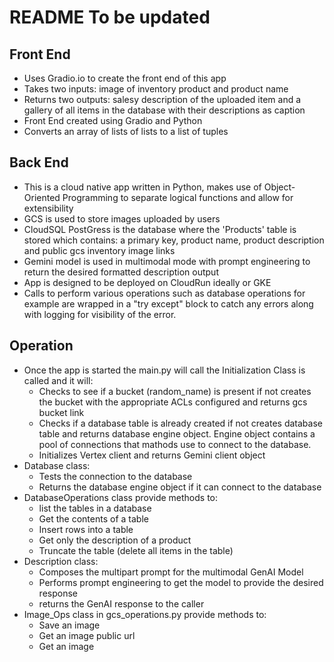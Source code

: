 # README To be updated

## Front End
- Uses Gradio.io to create the front end of this app
- Takes two inputs: image of inventory product and product name
- Returns two outputs: salesy description of the uploaded item and 
a gallery of all items in the database with their descriptions as caption
- Front End created using Gradio and Python
- Converts an array of lists of lists to a list of tuples

## Back End
- This is a cloud native app written in Python, makes use of Object-Oriented Programming to separate logical functions and allow for extensibility
- GCS is used to store images uploaded by users
- CloudSQL PostGress is the database where the 'Products' table is stored which contains: a primary key, product name, product description and public gcs inventory image links
- Gemini model is used in multimodal mode with prompt engineering to return the desired formatted description output
- App is designed to be deployed on CloudRun ideally or GKE
- Calls to perform various operations such as database operations for example are wrapped in a "try except" block to catch any errors along with logging for visibility of the error.

## Operation
- Once the app is started the main.py will call the Initialization Class is called and it will:
  - Checks to see if a bucket (random_name) is present if not creates the bucket with the appropriate ACLs configured and returns gcs bucket link
  - Checks if a database table is already created if not creates database table and returns database engine object.  Engine object contains a pool of connections that mathods use to connect to the database.
  - Initializes Vertex client and returns Gemini client object
- Database class: 
  - Tests the connection to the database
  - Returns the database engine object if it can connect to the database
- DatabaseOperations class provide methods to:
  - list the tables in a database
  - Get the contents of a table
  - Insert rows into a table
  - Get only the description of a product
  - Truncate the table (delete all items in the table)
- Description class:
  - Composes the multipart prompt for the multimodal GenAI Model
  - Performs prompt engineering to get the model to provide the desired response 
  - returns the GenAI response to the caller
- Image_Ops class in gcs_operations.py provide methods to:
  - Save an image
  - Get an image public url
  - Get an image 